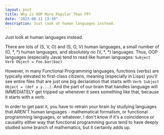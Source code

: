 ```yaml
---
layout: post
title: Why is OOP More Popular Than FP?
date: "2023-08-11 13:30"
description: Just look at human languages instead.
---
```


Just look at human languages instead.

There are lots of (S, V, O) and (S, O, V) human languages, a small number of (O, *, *) human languages, and absolutely no (V, *, *) languages. Thus, OOP languages (especially Java) tend to read like human languages: `Subject Verb Object = Foo.bar(baz)`

However, in many Functional Programming languages, functions (verbs) are typically elevated to first-class citizens, meaning (especially in Lisps) you'll see entire files that are just one big declaration that starts with `Verb Subject Object = (def x y...)`. And the part of our brain that handles language will IMMEDIATELY get tripped up whenever it sees something like that, because it starts with a verb.

In order to get past it, you have to retrain your brain by studying languages that AREN'T human languages - mathematical formalism, or functional programming languages, or whatever. I don't know if it's a coincidence or causality either way that functional programming gurus tend to have deeply studied some branch of mathematics, but it certainly adds up.
